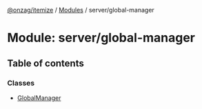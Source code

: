 [@onzag/itemize](../README.md) / [Modules](../modules.md) / server/global-manager

# Module: server/global-manager

## Table of contents

### Classes

- [GlobalManager](../classes/server_global_manager.GlobalManager.md)
